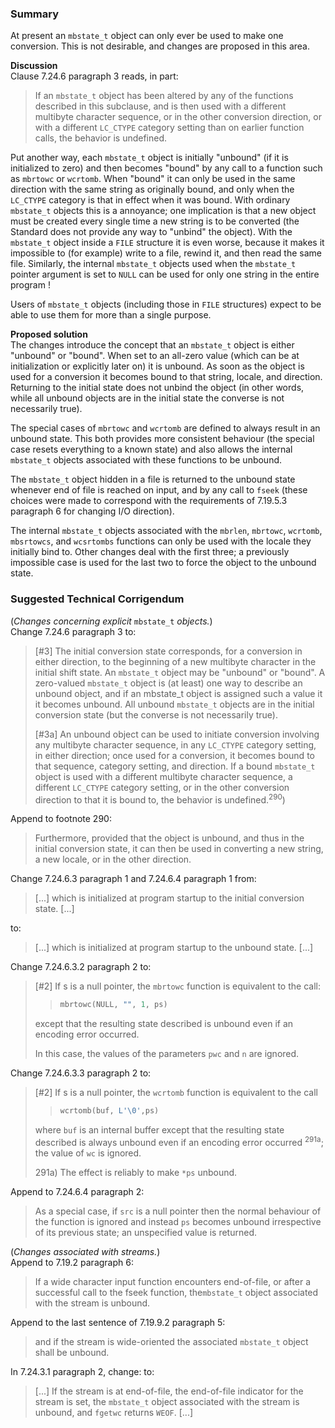 ### Summary

At present an `mbstate_t` object can only ever be used to make one conversion.
This is not desirable, and changes are proposed in this area.

**Discussion**  
Clause 7.24.6 paragraph 3 reads, in part:

> If an `mbstate_t` object has been altered by any of the functions described in
> this subclause, and is then used with a different multibyte character sequence,
> or in the other conversion direction, or with a different `LC_CTYPE` category
> setting than on earlier function calls, the behavior is undefined.

Put another way, each `mbstate_t` object is initially "unbound" (if it is
initialized to zero) and then becomes "bound" by any call to a function such as
`mbrtowc` or `wcrtomb`. When "bound" it can only be used in the same direction
with the same string as originally bound, and only when the `LC_CTYPE` category
is that in effect when it was bound. With ordinary `mbstate_t` objects this is a
annoyance; one implication is that a new object must be created every single
time a new string is to be converted (the Standard does not provide any way to
"unbind" the object). With the `mbstate_t` object inside a `FILE` structure it
is even worse, because it makes it impossible to (for example) write to a file,
rewind it, and then read the same file. Similarly, the internal `mbstate_t`
objects used when the `mbstate_t` pointer argument is set to `NULL` can be used
for only one string in the entire program !

Users of `mbstate_t` objects (including those in `FILE` structures) expect to be
able to use them for more than a single purpose.

**Proposed solution**  
The changes introduce the concept that an `mbstate_t` object is either "unbound"
or "bound". When set to an all-zero value (which can be at initialization or
explicitly later on) it is unbound. As soon as the object is used for a
conversion it becomes bound to that string, locale, and direction. Returning to
the initial state does not unbind the object (in other words, while all unbound
objects are in the initial state the converse is not necessarily true).

The special cases of `mbrtowc` and `wcrtomb` are defined to always result in an
unbound state. This both provides more consistent behaviour (the special case
resets everything to a known state) and also allows the internal `mbstate_t`
objects associated with these functions to be unbound.

The `mbstate_t` object hidden in a file is returned to the unbound state
whenever end of file is reached on input, and by any call to `fseek` (these
choices were made to correspond with the requirements of 7.19.5.3 paragraph 6
for changing I/O direction).

The internal `mbstate_t` objects associated with the `mbrlen`, `mbrtowc`,
`wcrtomb`, `mbsrtowcs`, and `wcsrtombs` functions can only be used with the
locale they initially bind to. Other changes deal with the first three; a
previously impossible case is used for the last two to force the object to the
unbound state.

### Suggested Technical Corrigendum

(*Changes concerning explicit* `mbstate_t` *objects.*)  
Change 7.24.6 paragraph 3 to:

> \[#3] The initial conversion state corresponds, for a conversion in either
> direction, to the beginning of a new multibyte character in the initial shift
> state. An `mbstate_t` object may be "unbound" or "bound". A zero-valued
> `mbstate_t` object is (at least) one way to describe an unbound object, and if
> an mbstate\_t object is assigned such a value it it becomes unbound. All unbound
> `mbstate_t` objects are in the initial conversion state (but the converse is not
> necessarily true).
> 
> \[#3a] An unbound object can be used to initiate conversion involving any
> multibyte character sequence, in any `LC_CTYPE` category setting, in either
> direction; once used for a conversion, it becomes bound to that sequence,
> category setting, and direction. If a bound `mbstate_t` object is used with a
> different multibyte character sequence, a different `LC_CTYPE` category setting,
> or in the other conversion direction to that it is bound to, the behavior is
> undefined.<sup>290</sup>)

Append to footnote 290:

> Furthermore, provided that the object is unbound, and thus in the initial
> conversion state, it can then be used in converting a new string, a new locale,
> or in the other direction.

Change 7.24.6.3 paragraph 1 and 7.24.6.4 paragraph 1 from:

> \[...] which is initialized at program startup to the initial conversion state.
> \[...]

to:

> \[...] which is initialized at program startup to the unbound state. \[...]

Change 7.24.6.3.2 paragraph 2 to:

> \[#2] If s is a null pointer, the `mbrtowc` function is equivalent to the call:
> 
> > ```c
> > mbrtowc(NULL, "", 1, ps)
> > ```
> 
> except that the resulting state described is unbound even if an encoding error
> occurred.
> 
> In this case, the values of the parameters `pwc` and `n` are ignored.

Change 7.24.6.3.3 paragraph 2 to:

> \[#2] If s is a null pointer, the `wcrtomb` function is equivalent to the call
> 
> > ```c
> > wcrtomb(buf, L'\0',ps)
> > ```
> 
> where `buf` is an internal buffer except that the resulting state described is
> always unbound even if an encoding error occurred <sup>291a</sup>; the value of
> `wc` is ignored.
> 
> 291a) The effect is reliably to make `*ps` unbound.

Append to 7.24.6.4 paragraph 2:

> As a special case, if `src` is a null pointer then the normal behaviour of the
> function is ignored and instead `ps` becomes unbound irrespective of its
> previous state; an unspecified value is returned.

(*Changes associated with streams.*)  
Append to 7.19.2 paragraph 6:

> If a wide character input function encounters end-of-file, or after a successful
> call to the fseek function, the`mbstate_t` object associated with the stream is
> unbound.

Append to the last sentence of 7.19.9.2 paragraph 5:

> and if the stream is wide-oriented the associated `mbstate_t` object shall be
> unbound.

In 7.24.3.1 paragraph 2, change: to:

> \[...] If the stream is at end-of-file, the end-of-file indicator for the stream
> is set, the `mbstate_t` object associated with the stream is unbound, and
> `fgetwc` returns `WEOF`. \[...]
